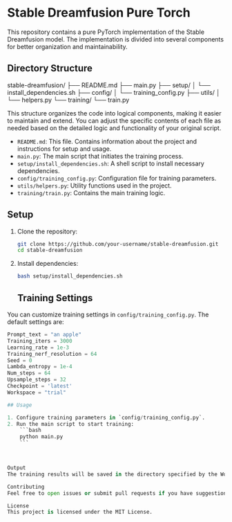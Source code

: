 # Stable Dreamfusion Pure Torch

This repository contains a pure PyTorch implementation of the Stable Dreamfusion model. The implementation is divided into several components for better organization and maintainability.

## Directory Structure

stable-dreamfusion/
├── README.md
├── main.py
├── setup/
│ └── install_dependencies.sh
├── config/
│ └── training_config.py
├── utils/
│ └── helpers.py
└── training/
└── train.py

This structure organizes the code into logical components, making it easier to maintain and extend. You can adjust the specific contents of each file as needed based on the detailed logic and functionality of your original script.


- `README.md`: This file. Contains information about the project and instructions for setup and usage.
- `main.py`: The main script that initiates the training process.
- `setup/install_dependencies.sh`: A shell script to install necessary dependencies.
- `config/training_config.py`: Configuration file for training parameters.
- `utils/helpers.py`: Utility functions used in the project.
- `training/train.py`: Contains the main training logic.

## Setup

1. Clone the repository:
    ```bash
    git clone https://github.com/your-username/stable-dreamfusion.git
    cd stable-dreamfusion
    ```

2. Install dependencies:
    ```bash
    bash setup/install_dependencies.sh
    ```


    ## Training Settings

You can customize training settings in `config/training_config.py`. The default settings are:

```python
Prompt_text = "an apple"
Training_iters = 3000
Learning_rate = 1e-3
Training_nerf_resolution = 64
Seed = 0
Lambda_entropy = 1e-4
Num_steps = 64
Upsample_steps = 32
Checkpoint = 'latest'
Workspace = "trial"

## Usage

1. Configure training parameters in `config/training_config.py`.
2. Run the main script to start training:
    ```bash
    python main.py
    ```



Output
The training results will be saved in the directory specified by the Workspace parameter.

Contributing
Feel free to open issues or submit pull requests if you have suggestions or improvements.

License
This project is licensed under the MIT License.



